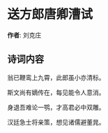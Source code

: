 # 送方郎唐卿漕试

**作者**: 刘克庄

## 诗词内容

翁已鞭鸾上九霄，此郎虽小亦清标。

斯文尚有嫡传在，每见能令人意消。

身退吾难论一鹗，才高君必中双雕。

汉廷急士将亲策，想见诸儒避董晁。

